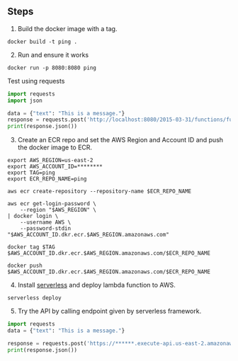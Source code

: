 
## Steps
1. Build the docker image with a tag.
```shell
docker build -t ping .
```

2. Run and ensure it works
```shell
docker run -p 8080:8080 ping
```

Test using requests
```python
import requests
import json

data = {"text": "This is a message."}
response = requests.post('http://localhost:8080/2015-03-31/functions/function/invocations', json={'body': json.dumps(data)})
print(response.json())
```

3. Create an ECR repo and set the AWS Region and Account ID and push the docker image to ECR.
```shell
export AWS_REGION=us-east-2
export AWS_ACCOUNT_ID=********
export TAG=ping
export ECR_REPO_NAME=ping

aws ecr create-repository --repository-name $ECR_REPO_NAME

aws ecr get-login-password \
    --region "$AWS_REGION" \
| docker login \
    --username AWS \
    --password-stdin "$AWS_ACCOUNT_ID.dkr.ecr.$AWS_REGION.amazonaws.com"

docker tag $TAG $AWS_ACCOUNT_ID.dkr.ecr.$AWS_REGION.amazonaws.com/$ECR_REPO_NAME

docker push $AWS_ACCOUNT_ID.dkr.ecr.$AWS_REGION.amazonaws.com/$ECR_REPO_NAME
```

4. Install [serverless](https://www.serverless.com/framework/docs/getting-started/) and deploy lambda function to AWS.
```
serverless deploy
```

5. Try the API by calling endpoint given by serverless framework.
```python
import requests
data = {"text": "This is a message."}

response = requests.post('https://******.execute-api.us-east-2.amazonaws.com/dev/ping', json=data)
print(response.json())
```